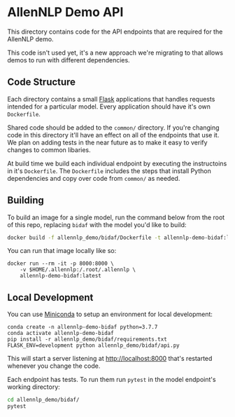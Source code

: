 # AllenNLP Demo API

This directory contains code for the API endpoints that are required for the
AllenNLP demo.

This code isn't used yet, it's a new approach we're migrating to that allows
demos to run with different dependencies.

## Code Structure

Each directory contains a small [Flask](https://flask.palletsprojects.com/en/1.1.x/)
applications that handles requests intended for a particular model. Every
application should have it's own `Dockerfile`.

Shared code should be added to the `common/` directory. If you're changing
code in this directory it'll have an effect on all of the endpoints that
use it. We plan on adding tests in the near future as to make it easy to verify
changes to common libaries.

At build time we build each individual endpoint by executing the instructoins
in it's `Dockerfile`. The `Dockerfile` includes the steps that install Python
dependencies and copy over code from `common/` as needed.

## Building

To build an image for a single model, run the command below from the root of this repo, replacing `bidaf` with the model you'd like to build:

```bash
docker build -f allennlp_demo/bidaf/Dockerfile -t allennlp-demo-bidaf:latest .
```

You can run that image locally like so:

```
docker run --rm -it -p 8000:8000 \
    -v $HOME/.allennlp:/.root/.allennlp \
    allennlp-demo-bidaf:latest
```

## Local Development

You can use [Miniconda](https://docs.conda.io/en/latest/miniconda.html) to
setup an environment for local development:

```
conda create -n allennlp-demo-bidaf python=3.7.7
conda activate allennlp-demo-bidaf
pip install -r allennlp_demo/bidaf/requirements.txt
FLASK_ENV=development python allennlp_demo/bidaf/api.py
```

This will start a server listening at [http://localhost:8000](http://localhost:8000)
that's restarted whenever you change the code.

Each endpoint has tests. To run them run `pytest` in the model endpoint's working directory:

```bash
cd allennlp_demo/bidaf/
pytest
```
